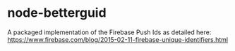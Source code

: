 # node-betterguid
A packaged implementation of the Firebase Push Ids as detailed here: https://www.firebase.com/blog/2015-02-11-firebase-unique-identifiers.html
